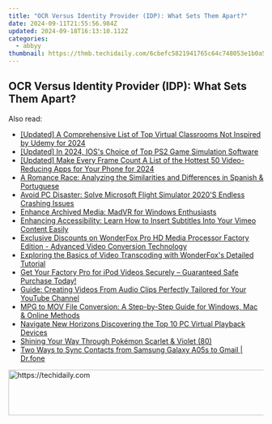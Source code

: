 ```yaml
---
title: "OCR Versus Identity Provider (IDP): What Sets Them Apart?"
date: 2024-09-11T21:55:56.984Z
updated: 2024-09-18T16:13:10.112Z
categories:
  - abbyy
thumbnail: https://thmb.techidaily.com/6cbefc5821941765c64c748053e1b0a5829fef1524e233743a9045ce3a1167e9.jpg
---
```


## OCR Versus Identity Provider (IDP): What Sets Them Apart?

<ins class="adsbygoogle"
     style="display:block"
     data-ad-format="autorelaxed"
     data-ad-client="ca-pub-7571918770474297"
     data-ad-slot="1223367746"></ins>

<ins class="adsbygoogle"
     style="display:block"
     data-ad-client="ca-pub-7571918770474297"
     data-ad-slot="8358498916"
     data-ad-format="auto"
     data-full-width-responsive="true"></ins>

<span class="atpl-alsoreadstyle">Also read:</span>
<div><ul>
<li><a href="https://screen-sharing-recording.techidaily.com/updated-a-comprehensive-list-of-top-virtual-classrooms-not-inspired-by-udemy-for-2024/"><u>[Updated] A Comprehensive List of Top Virtual Classrooms Not Inspired by Udemy for 2024</u></a></li>
<li><a href="https://on-screen-recording.techidaily.com/updated-in-2024-ioss-choice-of-top-ps2-game-simulation-software/"><u>[Updated] In 2024, IOS's Choice of Top PS2 Game Simulation Software</u></a></li>
<li><a href="https://fox-cloud.techidaily.com/updated-make-every-frame-count-a-list-of-the-hottest-50-video-reducing-apps-for-your-phone-for-2024/"><u>[Updated] Make Every Frame Count A List of the Hottest 50 Video-Reducing Apps for Your Phone for 2024</u></a></li>
<li><a href="https://mondly-stories.techidaily.com/a-romance-race-analyzing-the-similarities-and-differences-in-spanish-and-portuguese/"><u>A Romance Race: Analyzing the Similarities and Differences in Spanish & Portuguese</u></a></li>
<li><a href="https://win-blog.techidaily.com/avoid-pc-disaster-solve-microsoft-flight-simulator-2020s-endless-crashing-issues/"><u>Avoid PC Disaster: Solve Microsoft Flight Simulator 2020'S Endless Crashing Issues</u></a></li>
<li><a href="https://win11-tips.techidaily.com/enhance-archived-media-madvr-for-windows-enthusiasts/"><u>Enhance Archived Media: MadVR for Windows Enthusiasts</u></a></li>
<li><a href="https://discover-advanced.techidaily.com/enhancing-accessibility-learn-how-to-insert-subtitles-into-your-vimeo-content-easily/"><u>Enhancing Accessibility: Learn How to Insert Subtitles Into Your Vimeo Content Easily</u></a></li>
<li><a href="https://discover-advanced.techidaily.com/exclusive-discounts-on-wonderfox-pro-hd-media-processor-factory-edition-advanced-video-conversion-technology/"><u>Exclusive Discounts on WonderFox Pro HD Media Processor Factory Edition - Advanced Video Conversion Technology</u></a></li>
<li><a href="https://discover-advanced.techidaily.com/exploring-the-basics-of-video-transcoding-with-wonderfoxs-detailed-tutorial/"><u>Exploring the Basics of Video Transcoding with WonderFox's Detailed Tutorial</u></a></li>
<li><a href="https://discover-advanced.techidaily.com/get-your-factory-pro-for-ipod-videos-securely-guaranteed-safe-purchase-today/"><u>Get Your Factory Pro for iPod Videos Securely – Guaranteed Safe Purchase Today!</u></a></li>
<li><a href="https://discover-advanced.techidaily.com/guide-creating-videos-from-audio-clips-perfectly-tailored-for-your-youtube-channel/"><u>Guide: Creating Videos From Audio Clips Perfectly Tailored for Your YouTube Channel</u></a></li>
<li><a href="https://discover-advanced.techidaily.com/mpg-to-mov-file-conversion-a-step-by-step-guide-for-windows-mac-and-online-methods/"><u>MPG to MOV File Conversion: A Step-by-Step Guide for Windows, Mac & Online Methods</u></a></li>
<li><a href="https://extra-lessons.techidaily.com/navigate-new-horizons-discovering-the-top-10-pc-virtual-playback-devices/"><u>Navigate New Horizons Discovering the Top 10 PC Virtual Playback Devices</u></a></li>
<li><a href="https://games-able.techidaily.com/shining-your-way-through-pokemon-scarlet-and-violet-80/"><u>Shining Your Way Through Pokémon Scarlet & Violet (80)</u></a></li>
<li><a href="https://android-transfer.techidaily.com/two-ways-to-sync-contacts-from-samsung-galaxy-a05s-to-gmail-drfone-by-drfone-transfer-from-android-transfer-from-android/"><u>Two Ways to Sync Contacts from Samsung Galaxy A05s to Gmail | Dr.fone</u></a></li>
</ul></div>

<!-- affiliate ads begin -->
<a href="https://malaysia-healthcare-travel-council.pxf.io/c/5597632/1557743/17382" target="_top" id="1557743">
  <img src="//a.impactradius-go.com/display-ad/17382-1557743" border="0" alt="https://techidaily.com" width="728" height="90"/>
</a>
<img height="0" width="0" src="https://malaysia-healthcare-travel-council.pxf.io/i/5597632/1557743/17382" style="position:absolute;visibility:hidden;" border="0" />
<!-- affiliate ads end -->

